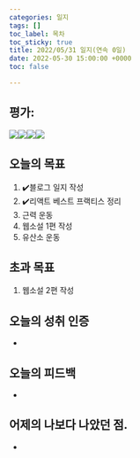 ```yaml
---
categories: 일지
tags: []
toc_label: 목차
toc_sticky: true
title: 2022/05/31 일지(연속 0일)
date: 2022-05-30 15:00:00 +0000
toc: false

---
```

## 평가:

![](/blog/assets/images/s_rank.webp)![](/blog/assets/images/a_rank.webp)![](/blog/assets/images/b_rank.webp)![](/blog/assets/images/c_rank.webp)

## 오늘의 목표

1. :heavy_check_mark:블로그 일지 작성
2. :heavy_check_mark:리액트 베스트 프랙티스 정리
3. 근력 운동
4. 웹소설 1편 작성
5. 유산소 운동

## 초과 목표

1. 웹소설 2편 작성

## 오늘의 성취 인증

* 

## 오늘의 피드백

* 

## 어제의 나보다 나았던 점.

* 